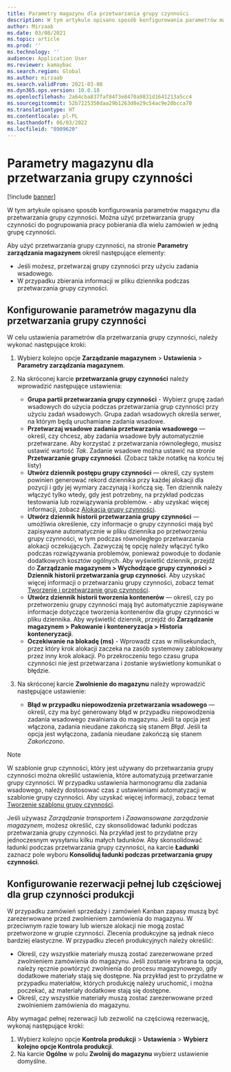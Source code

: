 ```yaml
---
title: Parametry magazynu dla przetwarzania grupy czynności
description: W tym artykule opisano sposób konfigurowania parametrów magazynu dla przetwarzania grupy czynności. Można użyć przetwarzania grupy czynności do pogrupowania pracy pobierania dla wielu zamówień w jedną grupę czynności.
author: Mirzaab
ms.date: 03/08/2021
ms.topic: article
ms.prod: ''
ms.technology: ''
audience: Application User
ms.reviewer: kamaybac
ms.search.region: Global
ms.author: mirzaab
ms.search.validFrom: 2021-03-08
ms.dyn365.ops.version: 10.0.18
ms.openlocfilehash: 2a64cba837faf84f3e8470a9831d1641213a5cc4
ms.sourcegitcommit: 52b7225350daa29b1263d8e29c54ac9e20bcca70
ms.translationtype: HT
ms.contentlocale: pl-PL
ms.lasthandoff: 06/03/2022
ms.locfileid: "8909620"
---
```

# <a name="warehouse-parameters-for-wave-processing"></a>Parametry magazynu dla przetwarzania grupy czynności

[!include [banner](../includes/banner.md)]

W tym artykule opisano sposób konfigurowania parametrów magazynu dla przetwarzania grupy czynności. Można użyć przetwarzania grupy czynności do pogrupowania pracy pobierania dla wielu zamówień w jedną grupę czynności.

Aby użyć przetwarzania grupy czynności, na stronie **Parametry zarządzania magazynem** określ następujące elementy:

- Jeśli możesz, przetwarzaj grupy czynności przy użyciu zadania wsadowego.
- W przypadku zbierania informacji w pliku dziennika podczas przetwarzania grupy czynności.

## <a name="set-up-warehouse-management-parameters-for-wave-processing"></a>Konfigurowanie parametrów magazynu dla przetwarzania grupy czynności

W celu ustawienia parametrów dla przetwarzania grupy czynności, należy wykonać następujące kroki:

1. Wybierz kolejno opcje **Zarządzanie magazynem** \> **Ustawienia** \> **Parametry zarządzania magazynem**.

1. Na skróconej karcie **przetwarzania grupy czynności** należy wprowadzić następujące ustawienia:

    - **Grupa partii przetwarzania grupy czynności** - Wybierz grupę zadań wsadowych do użycia podczas przetwarzania grup czynności przy użyciu zadań wsadowych. Grupa zadań wsadowych określa serwer, na którym będą uruchamiane zadania wsadowe.
    - **Przetwarzaj wsadowe zadania przetwarzania wsadowego** — określ, czy chcesz, aby zadania wsadowe były automatycznie przetwarzane. Aby korzystać z przetwarzania równoległego, musisz ustawić wartość *Tak*. Zadanie wsadowe można ustawić na stronie **Przetwarzanie grupy czynności**. (Zobacz także notatkę na końcu tej listy)
    - **Utwórz dziennik postępu grupy czynności** — określ, czy system powinien generować rekord dziennika przy każdej alokacji dla pozycji i gdy jej wymiary zaczynają i kończą się. Ten dziennik należy włączyć tylko wtedy, gdy jest potrzebny, na przykład podczas testowania lub rozwiązywania problemów. - aby uzyskać więcej informacji, zobacz [Alokacja grupy czynności](wave-allocation-method.md).
    - **Utwórz dziennik historii przetwarzania grupy czynności** — umożliwia określenie, czy informacje o grupy czynności mają być zapisywane automatycznie w pliku dziennika po przetworzeniu grupy czynności, w tym podczas równoległego przetwarzania alokacji oczekujących. Zazwyczaj tę opcję należy włączyć tylko podczas rozwiązywania problemów, ponieważ powoduje to dodanie dodatkowych kosztów ogólnych. Aby wyświetlić dziennik, przejdź do **Zarządzanie magazynem \> Wychodzące grupy czynności \> Dziennik historii przetwarzania grup czynności**. Aby uzyskać więcej informacji o przetwarzaniu grupy czynności, zobacz temat [Tworzenie i przetwarzanie grup czynności](wave-processing.md).
    - **Utwórz dziennik historii tworzenia kontenerów** — określ, czy po przetworzeniu grupy czynności mają być automatycznie zapisywane informacje dotyczące tworzenia kontenerów dla grupy czynności w pliku dziennika. Aby wyświetlić dziennik, przejdź do **Zarządzanie magazynem \> Pakowanie i konteneryzacja \> Historia konteneryzacji**.
    - **Oczekiwanie na blokadę (ms)** - Wprowadź czas w milisekundach, przez który krok alokacji zaczeka na zasób systemowy zablokowany przez inny krok alokacji. Po przekroczeniu tego czasu grupa czynności nie jest przetwarzana i zostanie wyświetlony komunikat o błędzie.

1. Na skróconej karcie **Zwolnienie do magazynu** należy wprowadzić następujące ustawienie:

    - **Błąd w przypadku niepowodzenia przetwarzania wsadowego** — określ, czy ma być generowany błąd w przypadku niepowodzenia zadania wsadowego zwalniania do magazynu. Jeśli ta opcja jest włączona, zadania nieudane zakończą się stanem *Błąd*. Jeśli ta opcja jest wyłączona, zadania nieudane zakończą się stanem *Zakończono*.

> [!NOTE]
> W szablonie grup czynności, który jest używany do przetwarzania grupy czynności można określić ustawienia, które automatyzują przetwarzanie grupy czynności. W przypadku ustawienia harmonogramu dla zadania wsadowego, należy dostosować czas z ustawieniami automatyzacji w szablonie grupy czynności. Aby uzyskać więcej informacji, zobacz temat [Tworzenie szablonu grupy czynności](wave-templates.md).
>
> Jeśli używasz *Zarządzanie transportem* i *Zaawansowane zarządzanie magazynem*, możesz określić, czy skonsolidować ładunki podczas przetwarzania grupy czynności. Na przykład jest to przydatne przy jednoczesnym wysyłaniu kilku małych ładunków. Aby skonsolidować ładunki podczas przetwarzania grupy czynności, na karcie **Ładunki** zaznacz pole wyboru **Konsoliduj ładunki podczas przetwarzania grupy czynności**.</P>

## <a name="set-up-full-or-partial-reservation-for-production-waves"></a>Konfigurowanie rezerwacji pełnej lub częściowej dla grup czynności produkcji

W przypadku zamówień sprzedaży i zamówień Kanban zapasy muszą być zarezerwowane przed zwolnieniem zamówienia do magazynu. W przeciwnym razie towary lub wiersze alokacji nie mogą zostać przetworzone w grupie czynności. Zlecenia produkcyjne są jednak nieco bardziej elastyczne. W przypadku zleceń produkcyjnych należy określić:

- Określ, czy wszystkie materiały muszą zostać zarezerwowane przed zwolnieniem zamówienia do magazynu. Jeśli zostanie wybrana ta opcja, należy ręcznie powtórzyć zwolnienia do procesu magazynowego, gdy dodatkowe materiały stają się dostępne. Na przykład jest to przydatne w przypadku materiałów, których produkcję należy uruchomić, i można poczekać, aż materiały dodatkowe stają się dostępne.
- Określ, czy wszystkie materiały muszą zostać zarezerwowane przed zwolnieniem zamówienia do magazynu.

Aby wymagać pełnej rezerwacji lub zezwolić na częściową rezerwację, wykonaj następujące kroki:

1. Wybierz kolejno opcje **Kontrola produkcji** \> **Ustawienia** \> **Wybierz kolejno opcje Kontrola produkcji**.
1. Na karcie **Ogólne** w polu **Zwolnij do magazynu** wybierz ustawienie domyślne.
